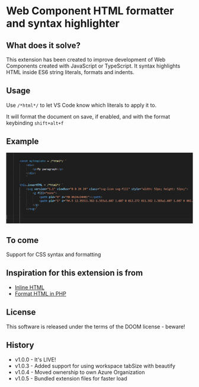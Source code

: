 # Web Component HTML formatter and syntax highlighter

## What does it solve?

This extension has been created to improve development of Web Components created with JavaScript or TypeScript. It syntax highlights HTML inside ES6 string literals, formats and indents.

## Usage

Use `/*html*/` to let VS Code know which literals to apply it to.

It will format the document on save, if enabled, and with the format keybinding `shift+alt+f`

## Example

![](https://github.com/thomas-ziirsen/web-component-vs-code-extension/raw/main/src/images/usage.png)

## To come
Support for CSS syntax and formatting

## Inspiration for this extension is from

* [Inline HTML](https://marketplace.visualstudio.com/items?itemName=colton.inline-html)
* [Format HTML in PHP](https://marketplace.visualstudio.com/items?itemName=rifi2k.format-html-in-php)


## License

This software is released under the terms of the DOOM license - beware!

## History

* v1.0.0 - It's LIVE!
* v1.0.3 - Added support for using workspace tabSize with beautify
* v1.0.4 - Moved ownership to own Azure Organization
* v1.0.5 - Bundled extension files for faster load
